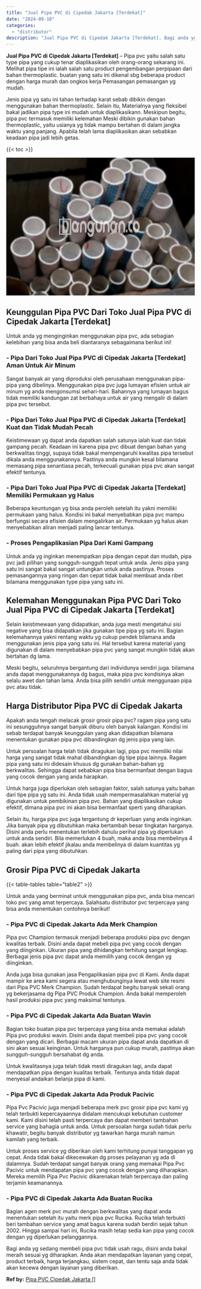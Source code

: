 ```yaml
---
title: "Jual Pipa PVC di Cipedak Jakarta [Terdekat]"
date: "2024-09-10"
categories: 
  - "distributor"
description: "Jual Pipa PVC di Cipedak Jakarta [Terdekat]. Bagi anda yg sedang membeli pipa pvc tidak usah ragu, disini anda bakal meraih sesuai yg diharapkan. Anda akan m..."
---
```


**Jual Pipa PVC di Cipedak Jakarta \[Terdekat\]** – Pipa pvc yaitu salah satu type pipa yang cukup tenar diaplikasikan oleh orang-orang sekarang ini. Melihat pipa tipe ini ialah salah satu product pengembangan perpipaan dari bahan thermoplastic. buatan yang satu ini dikenal sbg beberapa product dengan harga murah dan ongkos kerja Pemasangan pemasangan yg mudah.

Jenis pipa yg satu ini tahan terhadap karat sebab dibikin dengan menggunakan bahan thermoplastic. Selain itu, Materialnya yang fleksibel bakal jadikan pipa type ini mudah untuk diaplikasikann. Meskipun begitu, pipa pvc termasuk memiliki kelemahan Meski dibikin gunakan bahan thermoplastic, yaitu usianya yg tidak mampu bertahan di dalam jangka waktu yang panjang. Apabila telah lama diaplikasikan akan sebabkan keadaan pipa jadi lebih getas.

{{< toc >}}

![Jual Pipa PVC di Cipedak Jakarta [Terdekat]](/images/jaul-pipa-pvc-12.png)

## Keunggulan Pipa PVC Dari Toko Jual Pipa PVC di Cipedak Jakarta \[Terdekat\]

Untuk anda yg menginginkan menggunakan pipa pvc, ada sebagian kelebihan yang bisa anda beli diantaranya sebagaimana berikut ini!

### \- Pipa Dari Toko Jual Pipa PVC di Cipedak Jakarta \[Terdekat\] Aman Untuk Air Minum

Sangat banyak air yang diproduksi oleh perusahaan menggunakan pipa-pipa yang dibelinya. Menggunakan pipa pvc juga lumayan efisien untuk air minum yg anda mengonsumsi sehari-hari. Bahannya yang lumayan bagus tidak memiliki kandungan zat berbahaya untuk air yang mengalir di dalam pipa pvc tersebut.

### \- Pipa Dari Toko Jual Pipa PVC di Cipedak Jakarta \[Terdekat\] Kuat dan Tidak Mudah Pecah

Keistimewaan yg dapat anda dapatkan salah satunya ialah kuat dan tidak gampang pecah. Keadaan ini karena pipa pvc dibuat dengan bahan yang berkwalitas tinggi, supaya tidak bakal mempengaruhi kwalitas pipa tersebut dikala anda menggunakannya. Pastinya anda mungkin kesal bilamana memasang pipa senantiasa pecah, terkecuali gunakan pipa pvc akan sangat efektif tentunya.

### \- Pipa Dari Toko Jual Pipa PVC di Cipedak Jakarta \[Terdekat\] Memiliki Permukaan yg Halus

Beberapa keuntungan yg bisa anda peroleh setelah itu yakni memiliki permukaan yang halus. Kondisi ini bakal menyebabkan pipa pvc mampu berfungsi secara efisien dalam mengalirkan air. Permukaan yg halus akan menyebabkan aliran menjadi paling lancar tentunya.

### \- Proses Pengaplikasian Pipa Dari Kami Gampang

Untuk anda yg inginkan menempatkan pipa dengan cepat dan mudah, pipa pvc jadi pilihan yang sungguh-sungguh tepat untuk anda. Jenis pipa yang satu ini sangat bakal sangat untungkan untuk anda pastinya. Proses pemasangannya yang ringan dan cepat tidak bakal membuat anda ribet bilamana menggunakan type pipa yang satu ini.

## Kelemahan Menggunakan Pipa PVC Dari Toko Jual Pipa PVC di Cipedak Jakarta \[Terdekat\]

Selain keistimewaan yang didapatkan, anda juga mesti mengetahui sisi negative yang bisa didapatkan jika gunakan tipe pipa yg satu ini. Bagian kelemahannya yakni rentang waktu yg cukup pendek bilamana anda menggunakan jenis pipa yang satu ini. Hal tersebut karena material yang digunakan di dalam menyebabkan pipa pvc yang sangat mungkin tidak akan bertahan dg lama.

Meski begitu, seluruhnya bergantung dari individunya sendiri juga. bilamana anda dapat menggunakannya dg bagus, maka pipa pvc kondisinya akan selalu awet dan tahan lama. Anda bisa pilih sendiri untuk menggunaan pipa pvc atau tidak.

## Harga Distributor Pipa PVC di Cipedak Jakarta

Apakah anda tengah melacak grosir grosir pipa pvc? ragam pipa yang satu ini sesungguhnya sangat banyak diburu oleh banyak kalangan. Kondisi ini sebab terdapat banyak keunggulan yang akan didapatkan bilamana menentukan gunakan pipa pvc dibandingkan dg jenis pipa yang lain.

Untuk persoalan harga telah tidak diragukan lagi, pipa pvc memiliki nilai harga yang sangat tidak mahal dibandingkan dg tipe pipa lainnya. Ragam pipa yang satu ini didesain khusus dg gunakan bahan-bahan yg berkwalitas. Sehingga dapat sebabkan pipa bisa bermanfaat dengan bagus yang cocok dengan yang anda harapkan.

Untuk harga juga diperlukan oleh sebagian faktor, salah satunya yaitu bahan dari tipe pipa yg satu ini. Anda tidak usah mempermasalahkan material yg digunakan untuk pembikinan pipa pvc. Bahan yang diaplikasikan cukup efektif, dimana pipa pvc ini akan bisa bermanfaat sperti yang diharapkan.

Selain itu, harga pipa pvc juga tergantung dr keperluan yang anda inginkan. Jika banyak pipa yg dibutuhkan maka bertambah besar tingkatan harganya. Disini anda perlu menentukan terlebih dahulu perihal pipa yg diperlukan untuk anda sendiri. Bila memerlukan 4 buah, maka anda bisa membelinya 4 buah. akan lebih efektif jikalau anda membelinya di dalam kuantitas yg paling dari pipa yang dibutuhkan.

## Grosir Pipa PVC di Cipedak Jakarta

{{< table-tables table="table2" >}}

Untuk anda yang berminat untuk menggunakan pipa pvc, anda bisa mencari toko pvc yang amat terpercaya. Salahsatu distributor pvc terpercaya yang bisa anda menentukan contohnya berikut!

### \- Pipa PVC di Cipedak Jakarta Ada Merk Champion

Pipa pvc Champion termasuk menjadi beberapa produksi pipa pvc dengan kwalitas terbaik. Disini anda dapat mebeli pipa pvc yang cocok dengan yang diinginkan. Ukuran pipa yang dihidangkan terhitung sangat lengkap. Berbagai jenis pipa pvc dapat anda memilih yang cocok dengan yg diinginkan.

Anda juga bisa gunakan jasa Pengaplikasian pipa pvc di Kami. Anda dapat mampir ke area kami segera atau menghubunginya lewat web site resmi dari Pipa PVC Merk Champion. Sudah terdapat begitu banyak sekali orang yg bekerjasama dg Pipa PVC Produk Champion. Anda bakal memperoleh hasil produksi pipa pvc yang maksimal tentunya.

### \- Pipa PVC di Cipedak Jakarta Ada Buatan Wavin

Bagian toko buatan pipa pvc terpercaya yang bisa anda memakai adalah Pipa pvc produksi wavin. Disini anda dapat membeli pipa pvc yang cocok dengan yang dicari. Berbagai macam ukuran pipa dapat anda dapatkan di sini akan sesuai keinginan. Untuk harganya pun cukup murah, pastinya akan sungguh-sungguh bersahabat dg anda.

Untuk kwalitasnya juga telah tidak mesti diragukan lagi, anda dapat mendapatkan pipa dengan kualitas terbaik. Tentunya anda tidak dapat menyesal andaikan belanja pipa di kami.

### \- Pipa PVC di Cipedak Jakarta Ada Produk Pacivic

Pipa Pvc Pacivic juga menjadi beberapa merk pvc grosir pipa pvc kami yg telah terbukti kepercayaannya didalam mencukupi kebutuhan customer kami. Kami disini telah pasti terpercaya dan dapat memberi tambahan service yang bahagia untuk anda. Untuk persoalan harga sudah tidak perlu khawatir, begitu banyak distributor yg tawarkan harga murah namun kamilah yang terbaik.

Untuk proses service yg diberikan oleh kami terhitung punyai tanggapan yg cepat. Anda tidak bakal dikecewakan dg proses pelayanan yg ada di dalamnya. Sudah terdapat sangat banyak orang yang memakai Pipa Pvc Pacivic untuk mendapatan pipa pvc yang cocok dengan yang diharapkan. Mereka memilih Pipa Pvc Pacivic dikarenakan telah terpercaya dan paling terjamin keamanannya.

### \- Pipa PVC di Cipedak Jakarta Ada Buatan Rucika

Bagian agen merk pvc murah dengan berkwalitas yang dapat anda menentukan setelah itu yaitu merk pipa pvc Rucika. Rucika telah terbukti beri tambahan service yang amat bagus karena sudah berdiri sejak tahun 2002. Hingga sampai hari ini, Rucika masih tetap sedia kan pipa yang cocok dengan yg diperlukan pelanggannya.

Bagi anda yg sedang membeli pipa pvc tidak usah ragu, disini anda bakal meraih sesuai yg diharapkan. Anda akan mendapatkan layanan yang cepat, product terbaik, harga terjangkau, sistem cepat, dan tentu saja anda tidak akan kecewa dengan layanan yang diberikan.

**Ref by:** [Pipa PVC Cipedak Jakarta []](https://id.wikipedia.org/wiki/Pipa)
